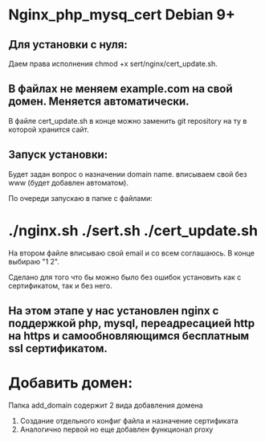 # Nginx_php_mysq_cert Debian 9+

## Для установки с нуля:

Даем права исполнения chmod +x sert/nginx/cert_update.sh.

## В файлах не меняем example.com на свой домен. Меняется автоматически.

В файле cert_update.sh в конце можно заменить git repository на ту в которой хранится сайт.

## Запуск установки: 

Будет задан вопрос о назначении domain name. вписываем свой без www (будет добавлен автоматом).

По очереди запускаю в папке с файлами:

# ./nginx.sh  ./sert.sh  ./cert_update.sh

На втором файле вписываю свой email и со всем соглашаюсь. В конце выбираю "1 2".

Сделано для того что бы можно было без ошибок установить как с сертификатом, так и без него.

## На этом этапе у нас установлен nginx с поддержкой php, mysql, переадресацией http на https и самообновляющимся бесплатным ssl сертификатом.

# Добавить домен:

Папка add_domain содержит 2 вида добавления домена

1) Создание отдельного конфиг файла и назначение сертификата
2) Аналогично первой но еще добавлен функционал proxy
